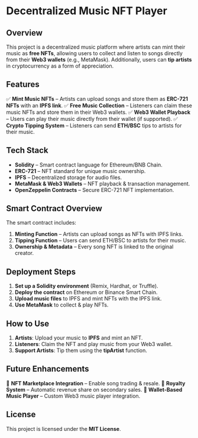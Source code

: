 # Decentralized Music NFT Player

## Overview
This project is a decentralized music platform where artists can mint their music as **free NFTs**, allowing users to collect and listen to songs directly from their **Web3 wallets** (e.g., MetaMask). Additionally, users can **tip artists** in cryptocurrency as a form of appreciation.

## Features
✅ **Mint Music NFTs** – Artists can upload songs and store them as **ERC-721 NFTs** with an **IPFS link**.
✅ **Free Music Collection** – Listeners can claim these music NFTs and store them in their Web3 wallets.
✅ **Web3 Wallet Playback** – Users can play their music directly from their wallet (if supported).
✅ **Crypto Tipping System** – Listeners can send **ETH/BSC** tips to artists for their music.

## Tech Stack
- **Solidity** – Smart contract language for Ethereum/BNB Chain.
- **ERC-721** – NFT standard for unique music ownership.
- **IPFS** – Decentralized storage for audio files.
- **MetaMask & Web3 Wallets** – NFT playback & transaction management.
- **OpenZeppelin Contracts** – Secure ERC-721 NFT implementation.

## Smart Contract Overview
The smart contract includes:
1. **Minting Function** – Artists can upload songs as NFTs with IPFS links.
2. **Tipping Function** – Users can send ETH/BSC to artists for their music.
3. **Ownership & Metadata** – Every song NFT is linked to the original creator.

## Deployment Steps
1. **Set up a Solidity environment** (Remix, Hardhat, or Truffle).
2. **Deploy the contract** on Ethereum or Binance Smart Chain.
3. **Upload music files** to IPFS and mint NFTs with the IPFS link.
4. **Use MetaMask** to collect & play NFTs.

## How to Use
1. **Artists**: Upload your music to **IPFS** and mint an NFT.
2. **Listeners**: Claim the NFT and play music from your Web3 wallet.
3. **Support Artists**: Tip them using the **tipArtist** function.

## Future Enhancements
🔹 **NFT Marketplace Integration** – Enable song trading & resale.
🔹 **Royalty System** – Automatic revenue share on secondary sales.
🔹 **Wallet-Based Music Player** – Custom Web3 music player integration.

## License
This project is licensed under the **MIT License**.
